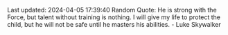 Last updated: 2024-04-05 17:39:40
Random Quote: He is strong with the Force, but talent without training is nothing. I will give my life to protect the child, but he will not be safe until he masters his abilities. - Luke Skywalker